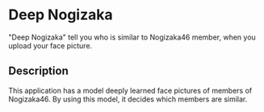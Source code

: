 Deep Nogizaka
====
"Deep Nogizaka" tell you who is similar to Nogizaka46 member, when you upload your face picture.

## Description
This application has a model deeply learned face pictures of members of Nogizaka46. By using this model, it decides which members are similar.
